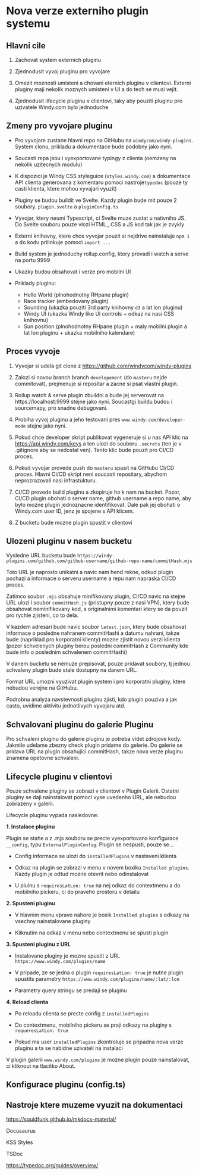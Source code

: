 # Nova verze externiho plugin systemu

## Hlavni cile

1. Zachovat system externich pluginu

2. Zjednodusit vyvoj pluginu pro vyvojare

3. Omezit moznosti umisteni a chovani eternich pluginu v clientovi. Externi pluginy maji nekolik moznych umisteni v UI a do tech se musi vejit.

4. Zjednodusit lifecycle pluginu v clientovi, taky aby pouziti pluginu pro uzivatele Windy.com bylo jednoduche

## Zmeny pro vyvojare pluginu

-   Pro vyvojare zustane hlavni repo na GitHubu na `windycom/windy-plugins`. System clonu, prikladu a dokumentace bude podobny jako nyni.

-   Soucasti repa jsou i vyexportovane typingy z clienta (oemzeny na nekolik uzitecnych modulu)

-   K dispozici je Windy CSS styleguice (`styles.windy.com`) a dokumentace API clienta generovana z komentaru pomoci nastroje`typedoc` (pouze ty casti klienta, ktere mohou vyvajari vyuzit)

-   Pluginy se budou buildit ve Svelte. Kazdy plugin bude mit pouze 2 soubory. `plugin.svelte` a `pluginConfig.ts`

-   Vyvojar, ktery neumi Typescript, ci Svelte muze zustat u nativniho JS. Do Svelte souboru pouze vlozi HTML., CSS a JS kod tak jak je zvykly

-   Externi knihovny, ktere chce vyvojar pouzit si nejdrive nainstaluje `npm i` a do kodu prilinkuje pomoci `import ...`

-   Build system je jednoduchy rollup.config, ktery provadi i watch a serve na portu 9999

-   Ukazky budou obsahovat i verze pro mobilni UI

-   Priklady pluginu:
    -   Hello World (plnohodnotny RHpane plugin)
    -   Race tracker (embedovany plugin)
    -   Sounding (ukazka pouziti 3rd party knihovny `d3` a lat lon pluginu)
    -   Windy UI (ukazka Windy like UI controls + odkaz na nasi CSS knihovnu)
    -   Sun position (plnohodnotny RHpane plugin + maly mobilni plugin a lat lon pluginu + ukazka mobilniho kalendare)

## Proces vyvoje

1. Vyvojar si udela git clone z https://github.com/windycom/windy-plugins

2. Zalozi si novou branch branch `developement` (do `masteru` nejde commitovat), prejmenuje si repositar a zacne si psat vlastni plugin.

3. Rollup watch & serve plugin zbuildni a bude jej serverovat na https://localhost:9999 stejne jako nyni. Soucastgi buildu budou i sourcemapy, pro snadne debugovani.

4. Probiha vyvoj pluginu a jeho testovani pres `www.windy.com/developer-mode` stejne jako nyni.

5. Pokud chce developer skript publikovat vygeneruje si u nas API klic na https://api.windy.com/keys a ten ulozi do souboru `.secrets` (ten je v .gitignore aby se nedostal ven). Tento klic bude pouzit pro CI/CD proces.

6. Pokud vyvojar provede push do `masteru` spusit na GitHubu CI/CD proces. Hlavni CI/CD skript neni soucasti repositary, abychom neprozrazovali nasi infrastukturu.

7. CI/CD provede build pluginu a zkopiruje ho k nam na bucket. Pozor, CI/CD plugin obohati o server name, github username a repo name, aby bylo mozne plugin jednoznacne identifikovat. Dale pak jej obohati o Windy.com user ID, jenz je spojene s API klicem.

8. Z bucketu bude mozne plugin spustit v clientovi

## Ulozeni pluginu v nasem bucketu

Vysledne URL bucketu bude `https://windy-plugins.com/github.com/github-username/github-repo-name/commitHash.mjs`

Toto URL je naprosto unikatni a navic nam hend rekne, odkud plugin pochazi a informace o serveru
username a repu nam napraska CI/CD proces.

Zatimco soubor `.mjs` obsahuje minifikovany plugin, CI/CD navic na stejne URL ulozi i soubor
`commitHash.js` (pristupny pouze z nasi VPN), ktery bude obsahovat neminifikovany kod, s
originalnimi komentari ktery se da pouzit pro rychle zjisteni, co to dela.

V kazdem adresari bude navic soubor `latest.json`, ktery bude obsahovat informace o posledne
nahranem commitHashi a datumu nahrani, takze bude (napriklad pro korporatni klienty) mozne
zjistit novou verzi klienta (pozor schvelenych pluginy berou posledni commitHash z Community kde
bude info o poslednim schvalenem commitHashi)

V danem bucketu se nemuze prepisovat, pouze pridavat soubory, tj jednou schvaleny plugin bude
stale dostupny na danem URL.

Format URL umozni vyuzivat plugin system i pro korporatni pluginy, ktere nebudou verejne na GitHubu.

Podrobna analyza navstevnosti pluginu zjisti, kdo plugin pouziva a jak casto, uvidime aktivitu
jednotlivych vyvojaru atd.

## Schvalovani pluginu do galerie Pluginu

Pro schvaleni pluginu do galerie pluginu je potreba videt zdrojove kody. Jakmile udelame zbezny check
plugin pridame do gelerie. Do galerie se pridava URL na plugin obsahujici commitHash, takze nova
verze pluginu znamena opetovne schvaleni.

## Lifecycle pluginu v clientovi

Pouze schvalene pluginy se zobrazi v clientovi v Plugin Galerii. Ostatni pluginy se daji nainstalovat
pomoci vyse uvedenho URL, ale nebudou zobrazeny v galerii.

Lifecycle pluginu vypada nasledovne:

**1. Instalace pluginu**

Plugin se stahe a z .mjs souboru se precte vyexportovana konfigurace `__config`, typu
`ExternalPluginConfig`. Plugin se nespusti, pouze se...

-   Config informace se ulozi do `installedPlugins` v nastaveni klienta

-   Odkaz na plugin se zobrazi v menu v novem boxiku `Installed plugins`. Kazdy plugin je odtud
    mozne otevrit nebo odinstalovat

-   U pluinu s `requiresLatLon: true` na nej odkaz do contextmenu a do mobilniho pickeru, ci do praveho prostoru v detailu

**2. Spusteni pluginu**

-   V hlavnim menu vpravo nahore je boxik `Installed plugins` s odkazy na vsechny nainstalovane pluginy

-   Kliknutim na odkaz v menu nebo contextmenu se spusti plugin

**3. Spusteni pluginu z URL**

-   Instalovane pluginy je mozne spustit z URL `https://www.windy.com/plugins/name`

-   V pripade, ze se jedna o plugin `requiresLatLon: true` je nutne plugin spustits parametry `https://www.windy.com/plugins/name/:lat/:lon`

-   Parametry query stringu se predaji se pluginu

**4. Reload clienta**

-   Po reloadu clienta se precte config z `installedPlugins`

-   Do contextmenu, mobilniho pickeru se praji odkazy na pluginy s `requeresLatLon: true`

-   Pokud ma user `installedPlugins` zkontroluje se pripadna nova verze pluginu a ta se nabidne uzivateli na instalaci

V plugin galerii `www.windy.com/plugins` je mozne plugin pouze nainstalovat, ci kliknout na tlacitko About.

## Konfigurace pluginu (config.ts)

## Nastroje ktere muzeme vyuzit na dokumentaci

https://squidfunk.github.io/mkdocs-material/

Docusaurus

KSS Styles

TSDoc

https://typedoc.org/guides/overview/
